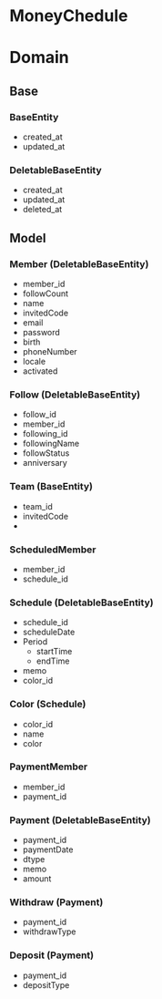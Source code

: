# MoneyChedule

# Domain
## Base

### BaseEntity
- created_at
- updated_at    

### DeletableBaseEntity
- created_at
- updated_at
- deleted_at

## Model
### Member (DeletableBaseEntity)
- member_id
- followCount
- name
- invitedCode
- email
- password
- birth
- phoneNumber
- locale
- activated

### Follow (DeletableBaseEntity)
- follow_id
- member_id
- following_id
- followingName
- followStatus
- anniversary

### Team (BaseEntity)
- team_id
- invitedCode
- 

### ScheduledMember
- member_id
- schedule_id

### Schedule (DeletableBaseEntity)
- schedule_id
- scheduleDate
- Period
  - startTime
  - endTime
- memo
- color_id

### Color (Schedule)
- color_id
- name
- color

### PaymentMember
- member_id
- payment_id

### Payment (DeletableBaseEntity)
- payment_id
- paymentDate
- dtype
- memo
- amount

### Withdraw (Payment)
- payment_id
- withdrawType

### Deposit (Payment)
- payment_id
- depositType
